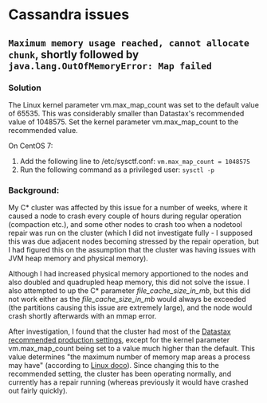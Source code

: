 # Cassandra issues

## ```Maximum memory usage reached, cannot allocate chunk```, shortly followed by ```java.lang.OutOfMemoryError: Map failed```

### Solution

The Linux kernel parameter vm.max_map_count was set to the default value of 65535. This was considerably smaller than Datastax's recommended value of 1048575. Set the kernel parameter vm.max_map_count to the recommended value.

On CentOS 7:
1. Add the following line to /etc/sysctf.conf: ```vm.max_map_count = 1048575```
2. Run the following command as a privileged user: ```sysctl -p```

### Background:

My C* cluster was affected by this issue for a number of weeks, where it caused a node to crash every couple of hours during regular operation (compaction etc.), and some other nodes to crash too when a nodetool repair was run on the cluster (which I did not investigate fully - I supposed this was due adjacent nodes becoming stressed by the repair operation, but I had figured this on the assumption that the cluster was having issues with JVM heap memory and physical memory).

Although I had increased physical memory apportioned to the nodes and also doubled and quadrupled heap memory, this did not solve the issue. I also attempted to up the C\* parameter *file_cache_size_in_mb*, but this did not work either as the *file_cache_size_in_mb* would always be exceeded (the partitions causing this issue are extremely large), and the node would crash shortly afterwards with an mmap error.

After investigation, I found that the cluster had most of the [Datastax recommended production settings](https://docs.datastax.com/en/dse/6.0/dse-admin/datastax_enterprise/config/configRecommendedSettings.html), except for the kernel parameter vm.max_map_count being set to a value much higher than the default. This value determines "the maximum number of memory map areas a process may have" (according to [Linux doco](http://kernel.org/doc/Documentation/sysctl/vm.txt)). Since changing this to the recommended setting, the cluster has been operating normally, and currently has a repair running (whereas previously it would have crashed out fairly quickly).
